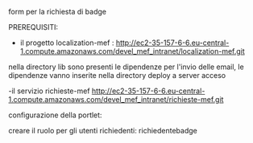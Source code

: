 form per la richiesta di badge

PREREQUISITI:

- il progetto localization-mef : 
		http://ec2-35-157-6-6.eu-central-1.compute.amazonaws.com/devel_mef_intranet/localization-mef.git
		
nella directory lib sono presenti le dipendenze per l'invio delle email, le dipendenze vanno inserite nella directory deploy a server acceso


-il servizio richieste-mef
		http://ec2-35-157-6-6.eu-central-1.compute.amazonaws.com/devel_mef_intranet/richieste-mef.git

configurazione della portlet:


creare il ruolo per gli utenti richiedenti:
richiedentebadge